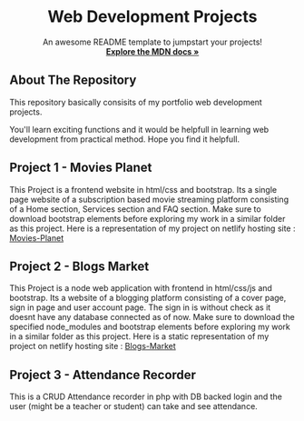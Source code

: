 <h1 align="center">Web Development Projects </h1>

  <p align="center">
    An awesome README template to jumpstart your projects!
    <br />
    <a href="https://developer.mozilla.org/en-US/docs/Web/JavaScript"><strong>Explore the MDN docs »</strong></a>
    <br />
    
  </p>
</div>


## About The Repository

This repository basically consisits of my portfolio web development projects.

You'll learn exciting functions and it would be helpfull in learning web development from practical method. Hope you find it helpfull.

## Project 1 - Movies Planet

This Project is a frontend website in html/css and bootstrap. Its a single page website of a subscription based movie streaming platform consisting of a Home section, Services section and FAQ section.
Make sure to download bootstrap elements before exploring my work in a similar folder as this project. 
Here is a representation of my project on netlify hosting site :
<a href="https://project1-movies-planet.netlify.app/">Movies-Planet</a>

## Project 2 - Blogs Market

This Project is a node web application with frontend in html/css/js and bootstrap. Its a website of a blogging platform consisting of a cover page, sign in page and user account page. The sign in is without check as it doesnt have any database connected as of now. 
Make sure to download the specified node_modules and bootstrap elements before exploring my work in a similar folder as this project. 
Here is a static representation of my project on netlify hosting site :
<a href="https://project2-blogs-market.netlify.app/">Blogs-Market</a>

## Project 3 - Attendance Recorder

This is a CRUD Attendance recorder in php with DB backed login and the user (might be a teacher or student) can take and see attendance.
